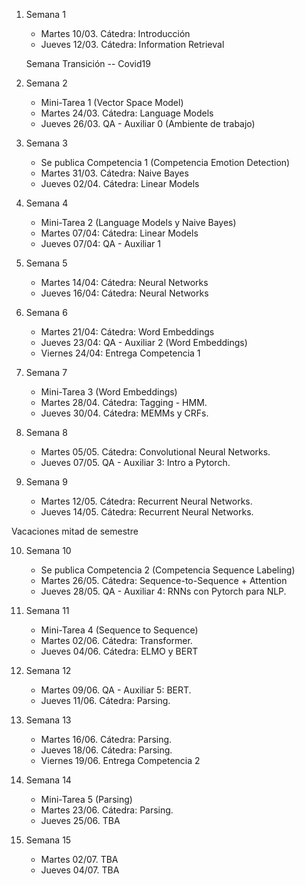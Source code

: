 

1. Semana 1
	
   * Martes 10/03. Cátedra: Introducción
   * Jueves 12/03. Cátedra: Information Retrieval
   
   Semana Transición -- Covid19
   
2. Semana 2
     * Mini-Tarea 1 (Vector Space Model)	 	
     * Martes 24/03. Cátedra: Language Models
     * Jueves 26/03.  QA - Auxiliar 0  (Ambiente de trabajo)  

3. Semana 3
    * Se publica Competencia 1 (Competencia Emotion Detection)
    * Martes 31/03. Cátedra: Naive Bayes
    * Jueves 02/04. Cátedra:  Linear Models

4. Semana 4
     * Mini-Tarea 2 (Language Models y Naive Bayes)		
     * Martes 07/04: Cátedra:  Linear Models	 	
     * Jueves 07/04: QA -  Auxiliar 1
   

5. Semana 5

     * Martes 14/04: Cátedra:  Neural Networks
     * Jueves 16/04: Cátedra: Neural Networks


6. Semana 6

     * Martes 21/04:  Cátedra: Word Embeddings 
     * Jueves 23/04:  QA - Auxiliar 2 (Word Embeddings) 
     * Viernes 24/04: Entrega Competencia 1

7. Semana 7
     * Mini-Tarea 3 (Word Embeddings)
     * Martes 28/04. Cátedra:  Tagging - HMM.  
     * Jueves 30/04. Cátedra:  MEMMs y CRFs. 

8. Semana 8

     * Martes 05/05. Cátedra: Convolutional Neural Networks.
     * Jueves 07/05. QA - Auxiliar 3: Intro a Pytorch. 

9. Semana 9
     * Martes 12/05. Cátedra:  Recurrent Neural Networks. 
     * Jueves 14/05. Cátedra:  Recurrent Neural Networks. 

Vacaciones mitad de semestre

10. Semana 10
      * Se publica Competencia 2 (Competencia Sequence Labeling) 
      * Martes 26/05.  Cátedra: Sequence-to-Sequence + Attention
      * Jueves 28/05.  QA - Auxiliar 4: RNNs con Pytorch para NLP.
11. Semana 11
      * Mini-Tarea 4 (Sequence to Sequence)
      * Martes 02/06. Cátedra: Transformer.  
      * Jueves 04/06. Cátedra: ELMO y BERT

12. Semana 12

      * Martes 09/06. QA - Auxiliar 5: BERT.    
      * Jueves 11/06. Cátedra: Parsing.     

13. Semana 13

      * Martes 16/06. Cátedra: Parsing.  
      * Jueves 18/06. Cátedra: Parsing. 
      * Viernes 19/06. Entrega Competencia 2

14. Semana 14
      * Mini-Tarea 5 (Parsing)
      * Martes 23/06. Cátedra: Parsing. 
      * Jueves 25/06. TBA
      
15. Semana 15

      * Martes 02/07. TBA
      * Jueves 04/07. TBA      
      
       


